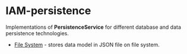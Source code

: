 # IAM-persistence
Implementations of __PersistenceService__ for different database and data persistence technologies.

* [File System](iam-persistence-file-system) - stores data model in JSON file on file system. 
